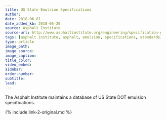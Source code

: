 ```yaml
---
title: US State Emulsion Specifications
author:
date: 2018-06-01
date_added_kb: 2018-06-20
source: Asphalt Institute
source-url: http://www.asphaltinstitute.org/engineering/specification-databases/us-state-emulsion-specifications/
tags: [asphalt institute, asphalt, emulsion, specifications, standards]
type: article
image_path:
image_source:
image_caption:
title_color:
video_embed:
sidebar:
order-number:
subtitle:
lead:
---
```

The Asphalt Institute maintains a database of US State DOT emulsion specifications.

{% include link-2-original.md %}
